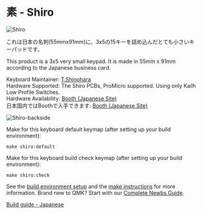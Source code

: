 # 素 - Shiro 

![Shiro](https://cdn.discordapp.com/attachments/536423734144401422/597447002288291861/P7070070_cp.jpg)

これは日本の名刺(55mmx91mm)に、3x5の15キーを詰め込んだとても小さいキーパッドです。

This product is a 3x5 very small keypad.
It is made in 55mm x 91mm according to the Japanese business card.

Keyboard Maintainer: [T.Shinohara](https://github.com/ShinoharaTa)  
Hardware Supported:  The Shiro PCBs, ProMicro supported. Using only Kailh Low Profile Switches.  
Hardware Availability: [Booth (Japanese Site)](https://shino3.booth.pm/items/1444895)  
日本国内ではBoothで入手できます: [Booth (Japanese Site)](https://shino3.booth.pm/items/1444895)

![Shiro-backside](https://cdn.discordapp.com/attachments/536423734144401422/597464086640328724/20190707_033520.jpg)

Make for this keyboard default keymap (after setting up your build environment):

    make shiro:default

Make for this keyboard build check keymap (after setting up your build environment):

    make shiro:check

See the [build environment setup](https://docs.qmk.fm/#/getting_started_build_tools) and the [make instructions](https://docs.qmk.fm/#/getting_started_make_guide) for more information. Brand new to QMK? Start with our [Complete Newbs Guide](https://docs.qmk.fm/#/newbs).

[Build guide - Japanese](https://github.com/ShinoharaTa/keyboards/blob/master/Shiro/manual/build_guide_ja.md)  